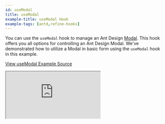 ```yaml
---
id: useModal
title: useModal
example-title: useModal Hook
example-tags: [antd,refine-hooks]
---
```


You can use the `useModal` hook to manage an Ant Design [Modal](https://ant.design/components/modal/). This hook offers you all options for controlling an Ant Design Modal. We've demonstrated how to utilize a Modal in basic form using the `useModal` hook in this example.

[View useModal Example Source](https://github.com/pankod/refine/tree/master/examples/ui/useModal)

<iframe loading="lazy" src="https://stackblitz.com//github/pankod/refine/tree/master/examples/ui/useModal?embed=1&view=preview&theme=dark&preset=node&ctl=1"
    style={{width: "100%", height:"80vh", border: "0px", borderRadius: "8px", overflow:"hidden"}}
    title="refine-use-modal-example"
></iframe>
